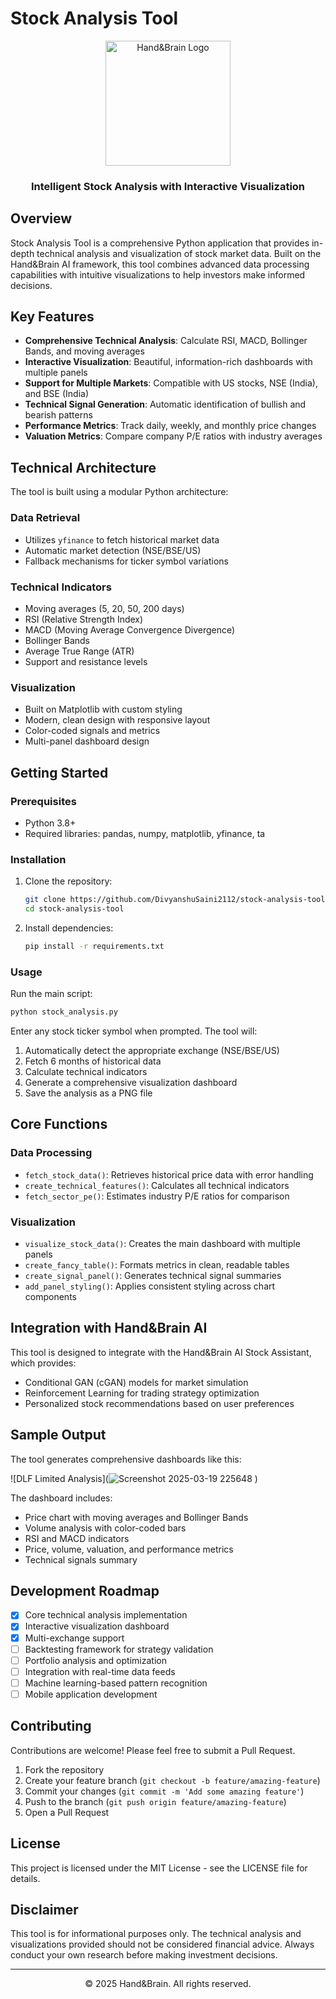 # Stock Analysis Tool

<div align="center">
  <img src="![logo_H B](https://github.com/user-attachments/assets/fef67fb4-2c4d-436a-8ed2-3574007df389)
" alt="Hand&Brain Logo" width="200"/>
  <h3>Intelligent Stock Analysis with Interactive Visualization</h3>
</div>

## Overview

Stock Analysis Tool is a comprehensive Python application that provides in-depth technical analysis and visualization of stock market data. Built on the Hand&Brain AI framework, this tool combines advanced data processing capabilities with intuitive visualizations to help investors make informed decisions.


## Key Features

- **Comprehensive Technical Analysis**: Calculate RSI, MACD, Bollinger Bands, and moving averages
- **Interactive Visualization**: Beautiful, information-rich dashboards with multiple panels
- **Support for Multiple Markets**: Compatible with US stocks, NSE (India), and BSE (India)
- **Technical Signal Generation**: Automatic identification of bullish and bearish patterns
- **Performance Metrics**: Track daily, weekly, and monthly price changes
- **Valuation Metrics**: Compare company P/E ratios with industry averages

## Technical Architecture

The tool is built using a modular Python architecture:

### Data Retrieval
- Utilizes `yfinance` to fetch historical market data
- Automatic market detection (NSE/BSE/US)
- Fallback mechanisms for ticker symbol variations

### Technical Indicators
- Moving averages (5, 20, 50, 200 days)
- RSI (Relative Strength Index)
- MACD (Moving Average Convergence Divergence)
- Bollinger Bands
- Average True Range (ATR)
- Support and resistance levels

### Visualization
- Built on Matplotlib with custom styling
- Modern, clean design with responsive layout
- Color-coded signals and metrics
- Multi-panel dashboard design

## Getting Started

### Prerequisites

- Python 3.8+
- Required libraries: pandas, numpy, matplotlib, yfinance, ta

### Installation

1. Clone the repository:
   ```bash
   git clone https://github.com/DivyanshuSaini2112/stock-analysis-tool.git
   cd stock-analysis-tool
   ```

2. Install dependencies:
   ```bash
   pip install -r requirements.txt
   ```

### Usage

Run the main script:
```bash
python stock_analysis.py
```

Enter any stock ticker symbol when prompted. The tool will:
1. Automatically detect the appropriate exchange (NSE/BSE/US)
2. Fetch 6 months of historical data
3. Calculate technical indicators
4. Generate a comprehensive visualization dashboard
5. Save the analysis as a PNG file

## Core Functions

### Data Processing

- `fetch_stock_data()`: Retrieves historical price data with error handling
- `create_technical_features()`: Calculates all technical indicators
- `fetch_sector_pe()`: Estimates industry P/E ratios for comparison

### Visualization

- `visualize_stock_data()`: Creates the main dashboard with multiple panels
- `create_fancy_table()`: Formats metrics in clean, readable tables
- `create_signal_panel()`: Generates technical signal summaries
- `add_panel_styling()`: Applies consistent styling across chart components

## Integration with Hand&Brain AI

This tool is designed to integrate with the Hand&Brain AI Stock Assistant, which provides:

- Conditional GAN (cGAN) models for market simulation
- Reinforcement Learning for trading strategy optimization
- Personalized stock recommendations based on user preferences

## Sample Output

The tool generates comprehensive dashboards like this:

![DLF Limited Analysis](![Screenshot 2025-03-19 225648](https://github.com/user-attachments/assets/50a4a05a-ceb0-4e02-b0e6-3be441af480f)
)

The dashboard includes:
- Price chart with moving averages and Bollinger Bands
- Volume analysis with color-coded bars
- RSI and MACD indicators
- Price, volume, valuation, and performance metrics
- Technical signals summary

## Development Roadmap

- [x] Core technical analysis implementation
- [x] Interactive visualization dashboard
- [x] Multi-exchange support
- [ ] Backtesting framework for strategy validation
- [ ] Portfolio analysis and optimization
- [ ] Integration with real-time data feeds
- [ ] Machine learning-based pattern recognition
- [ ] Mobile application development

## Contributing

Contributions are welcome! Please feel free to submit a Pull Request.

1. Fork the repository
2. Create your feature branch (`git checkout -b feature/amazing-feature`)
3. Commit your changes (`git commit -m 'Add some amazing feature'`)
4. Push to the branch (`git push origin feature/amazing-feature`)
5. Open a Pull Request

## License

This project is licensed under the MIT License - see the LICENSE file for details.

## Disclaimer

This tool is for informational purposes only. The technical analysis and visualizations provided should not be considered financial advice. Always conduct your own research before making investment decisions.

---

<div align="center">
  <p>© 2025 Hand&Brain. All rights reserved.</p>
</div>
